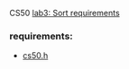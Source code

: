 CS50 [lab3: Sort requirements](https://cs50.harvard.edu/x/2021/labs/3/)


### requirements:
- [cs50.h](https://github.com/cs50/libcs50)